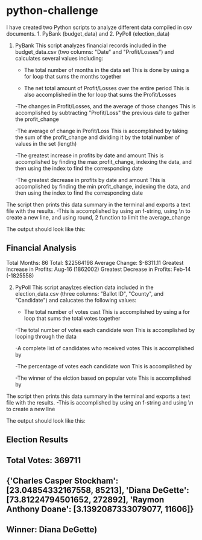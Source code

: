 # python-challenge
I have created two Python scripts to analyze different data compiled in csv documents. 1. PyBank (budget_data) and 2. PyPoll (election_data)

1. PyBank
This script analyzes financial records included in the budget_data.csv (two columns: "Date" and "Profit/Losses") and calculates several values including: 
    - The total number of months in the data set
    This is done by using a for loop that sums the months together

    - The net total amount of Profit/Losses over the entire period
    This is also accomplished in the for loop that sums the Profit/Losses

    -The changes in Profit/Losses, and the average of those changes
    This is accomplished by subtracting "Profit/Loss" the previous date to gather the profit_change

    -The average of change in Profit/Loss
    This is accomplished by taking the sum of the profit_change and dividing it by the total number of values in the set (length)

    -The greatest increase in profits by date and amount
    This is accomplished by finding the max profit_change, indexing the data, and then using the index to find the corresponding date

    -The greatest decrease in profits by date and amount 
    This is accomplished by finding the min profit_change, indexing the data, and then using the index to find the corresponding date

The script then prints this data summary in the terminal and exports a text file with the results. 
    -This is accomplished by using an f-string, using \n to create a new line, and using round, 2 function to limit the average_change

The output should look like this: 

Financial Analysis
----------------------------
Total Months: 86
Total: $22564198
Average Change: $-8311.11
Greatest Increase in Profits: Aug-16 (1862002)
Greatest Decrease in Profits: Feb-14 (-1825558)


2. PyPoll
This script anaylzes election data included in the election_data.csv (three columns: "Ballot ID", "County", and "Candidate") and calucates the following values:
    - The total number of votes cast
    This is accomplished by using a for loop that sums the total votes together

    -The total number of votes each candidate won
    This is accomplished by looping through the data 

    -A complete list of candidates who received votes
    This is accomplished by 

    -The percentage of votes each candidate won
    This is accomplished by 


    -The winner of the elction based on popular vote
    This is accomplished by 

The script then prints this data summary in the terminal and exports a text file with the results. 
    -This is accomplished by using an f-string and using \n to create a new line

The output should look like this: 

Election Results
----------------------------
Total Votes: 369711
----------------------------
{'Charles Casper Stockham': [23.04854332167558, 85213], 'Diana DeGette': [73.81224794501652, 272892], 'Raymon Anthony Doane': [3.1392087333079077, 11606]}
----------------------------
Winner: Diana DeGette)
----------------------------
